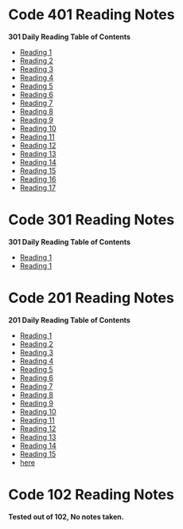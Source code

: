 
# Code 401 Reading Notes

__301 Daily Reading Table of Contents__

- [Reading 1](401/class-01.md)
- [Reading 2](401/class-02.md)
- [Reading 3](401/class-03.md)
- [Reading 4](401/class-04.md)
- [Reading 5](401/class-05.md)
- [Reading 6](401/class-06.md)
- [Reading 7](401/class-07.md)
- [Reading 8](401/class-08.md)
- [Reading 9](401/class-09.md)
- [Reading 10](401/class-10.md)
- [Reading 11](401/class-11.md)
- [Reading 12](401/class-12.md)
- [Reading 13](401/class-13.md)
- [Reading 14](401/class-14.md)
- [Reading 15](401/class-15.md)
- [Reading 16](401/class-16.md)
- [Reading 17](401/class-17.md)




# Code 301 Reading Notes

__301 Daily Reading Table of Contents__

- [Reading 1](301/class-01.md)
- [Reading 1](301/class-02.md)


# Code 201 Reading Notes

__201 Daily Reading Table of Contents__

- [Reading 1](201/class-01.md)
- [Reading 2](201/class-02.md)
- [Reading 3](201/class-03.md)
- [Reading 4](201/class-04.md)
- [Reading 5](201/class-05.md)
- [Reading 6](201/class-06.md)
- [Reading 7](201/class-07.md)
- [Reading 8](201/class-08.md)
- [Reading 9](201/class-09.md)
- [Reading 10](201/class-10.md)
- [Reading 11](201/class-11.md)
- [Reading 12](201/class-12.md)
- [Reading 13](201/class-13.md)
- [Reading 14](201/class-14.md)
- [Reading 15](201/class-15.md)
- [here](https://jjescandor.github.io/about-me/)

# Code 102 Reading Notes
__Tested out of 102, No notes taken.__

